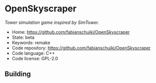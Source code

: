 # OpenSkyscraper

_Tower simulation game inspired by SimTower._

- Home: https://github.com/fabianschuiki/OpenSkyscraper
- State: beta
- Keywords: remake
- Code repository: https://github.com/fabianschuiki/OpenSkyscraper
- Code language: C++
- Code license: GPL-2.0

## Building

